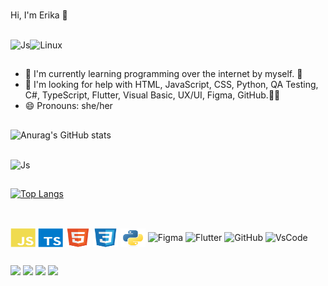 ### 
Hi, I'm Erika 👋
##

<img align="center" alt="Js" height="150" width="160" src="https://user-images.githubusercontent.com/123373495/224064320-6db5bb95-8e9e-4672-b9bb-120f20ae410e.gif"><img align="center" alt="Linux " height="150" width="160" src="https://cdn.jsdelivr.net/gh/devicons/devicon/icons/linux/linux-original.svg">

##

- 🌱 I'm currently learning programming over the internet by myself. 🫡
- 🤔 I'm looking for help with HTML, JavaScript, CSS, Python, QA Testing, C#, TypeScript, Flutter,  Visual Basic, UX/UI, Figma, GitHub.😵‍💫
- 😄 Pronouns: she/her

##

![Anurag's GitHub stats](https://github-readme-stats.vercel.app/api?username=erikasilverio&show_icons=true&theme=radical)

##

<img align="center" alt="Js" height="200" width="280" src="https://user-images.githubusercontent.com/123373495/224063925-ba3b48a5-b215-40c3-9030-e9f4f081acff.gif">

##

[![Top Langs](https://github-readme-stats.vercel.app/api/top-langs/?username=erikasilverio)](https://github.com/erikasilverio/github-readme-stats)
##


<div style="display: inline_block"><br>
  <img align="center" alt="Js" height="30" width="40" src="https://raw.githubusercontent.com/devicons/devicon/master/icons/javascript/javascript-plain.svg">
  <img align="center" alt="Ts" height="30" width="40" src="https://raw.githubusercontent.com/devicons/devicon/master/icons/typescript/typescript-plain.svg">
  <img align="center" alt="HTML" height="30" width="40" src="https://raw.githubusercontent.com/devicons/devicon/master/icons/html5/html5-original.svg">
  <img align="center" alt="CSS" height="30" width="40" src="https://raw.githubusercontent.com/devicons/devicon/master/icons/css3/css3-original.svg">
  <img align="center" alt="Python" height="30" width="40" src="https://raw.githubusercontent.com/devicons/devicon/master/icons/python/python-original.svg">
  <img align="center" alt="Figma" height="30" width="40" src="https://cdn.jsdelivr.net/gh/devicons/devicon/icons/figma/figma-original.svg">
  <img align="center" alt="Flutter" height="30" width="40" src="https://cdn.jsdelivr.net/gh/devicons/devicon/icons/flutter/flutter-original.svg">
  <img align="center" alt="GitHub" height="30" width="40" src="https://cdn.jsdelivr.net/gh/devicons/devicon/icons/github/github-original-wordmark.svg">
  <img align="center" alt="VsCode" height="30" width="40" src="https://cdn.jsdelivr.net/gh/devicons/devicon/icons/vscode/vscode-original.svg">
   

##

<div> 

  
  <a href="https://instagram.com/erika_silverio" target="_blank"><img src="https://img.shields.io/badge/-Instagram-%23E4405F?style=for-the-badge&logo=instagram&logoColor=white" target="_blank"></a>
 	<a href="https://www.twitch.tv/erika_silverio" target="_blank"><img src="https://img.shields.io/badge/Twitch-9146FF?style=for-the-badge&logo=twitch&logoColor=white" target="_blank"></a>
   <a href = "mailto:cms.silverio@gmail.com"><img src="https://img.shields.io/badge/-Gmail-%23333?style=for-the-badge&logo=gmail&logoColor=white" target="_blank"></a>
  <a href="https://www.linkedin.com/in/erika-silverio/" target="_blank"><img src="https://img.shields.io/badge/-LinkedIn-%230077B5?style=for-the-badge&logo=linkedin&logoColor=white" target="_blank"></a> 

</div>
